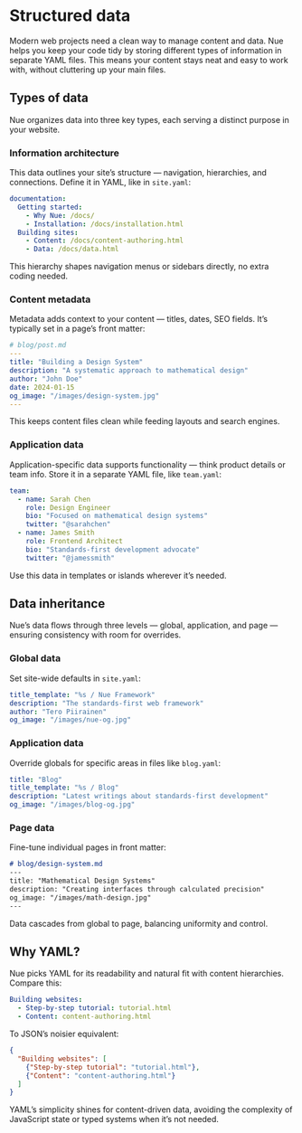 
# Structured data
Modern web projects need a clean way to manage content and data. Nue helps you keep your code tidy by storing different types of information in separate YAML files. This means your content stays neat and easy to work with, without cluttering up your main files.

## Types of data
Nue organizes data into three key types, each serving a distinct purpose in your website.

### Information architecture
This data outlines your site’s structure — navigation, hierarchies, and connections. Define it in YAML, like in `site.yaml`:

```yaml
documentation:
  Getting started:
    - Why Nue: /docs/
    - Installation: /docs/installation.html
  Building sites:
    - Content: /docs/content-authoring.html
    - Data: /docs/data.html
```

This hierarchy shapes navigation menus or sidebars directly, no extra coding needed.

### Content metadata
Metadata adds context to your content — titles, dates, SEO fields. It’s typically set in a page’s front matter:

```yaml
# blog/post.md
---
title: "Building a Design System"
description: "A systematic approach to mathematical design"
author: "John Doe"
date: 2024-01-15
og_image: "/images/design-system.jpg"
---
```

This keeps content files clean while feeding layouts and search engines.

### Application data
Application-specific data supports functionality — think product details or team info. Store it in a separate YAML file, like `team.yaml`:

```yaml
team:
  - name: Sarah Chen
    role: Design Engineer
    bio: "Focused on mathematical design systems"
    twitter: "@sarahchen"
  - name: James Smith
    role: Frontend Architect
    bio: "Standards-first development advocate"
    twitter: "@jamessmith"
```

Use this data in templates or islands wherever it’s needed.

## Data inheritance
Nue’s data flows through three levels — global, application, and page — ensuring consistency with room for overrides.

### Global data
Set site-wide defaults in `site.yaml`:

```yaml
title_template: "%s / Nue Framework"
description: "The standards-first web framework"
author: "Tero Piirainen"
og_image: "/images/nue-og.jpg"
```

### Application data
Override globals for specific areas in files like `blog.yaml`:

```yaml
title: "Blog"
title_template: "%s / Blog"
description: "Latest writings about standards-first development"
og_image: "/images/blog-og.jpg"
```

### Page data
Fine-tune individual pages in front matter:

```md
# blog/design-system.md
---
title: "Mathematical Design Systems"
description: "Creating interfaces through calculated precision"
og_image: "/images/math-design.jpg"
---
```

Data cascades from global to page, balancing uniformity and control.

## Why YAML?
Nue picks YAML for its readability and natural fit with content hierarchies. Compare this:

```yaml
Building websites:
  - Step-by-step tutorial: tutorial.html
  - Content: content-authoring.html
```

To JSON’s noisier equivalent:

```json
{
  "Building websites": [
    {"Step-by-step tutorial": "tutorial.html"},
    {"Content": "content-authoring.html"}
  ]
}
```

YAML’s simplicity shines for content-driven data, avoiding the complexity of JavaScript state or typed systems when it’s not needed.
